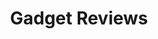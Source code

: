 ---
title: "Gadget Reviews"
description: "Reviews, news and insights about the latest consumer technology and devices"
---